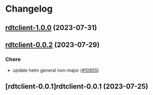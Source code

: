 # Changelog




## [rdtclient-1.0.0](https://github.com/truecharts/charts/compare/rdtclient-0.0.2...rdtclient-1.0.0) (2023-07-31)




## [rdtclient-0.0.2](https://github.com/truecharts/charts/compare/rdtclient-0.0.1...rdtclient-0.0.2) (2023-07-29)

### Chore

- update helm general non-major ([#10955](https://github.com/truecharts/charts/issues/10955))
  
  


## [rdtclient-0.0.1]rdtclient-0.0.1 (2023-07-25)

